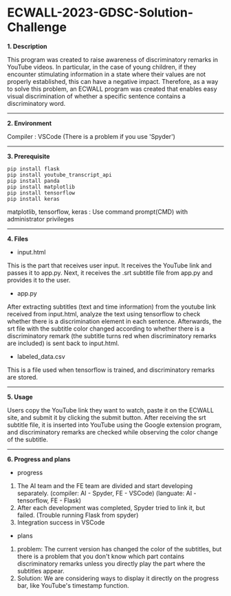 # ECWALL-2023-GDSC-Solution-Challenge

**1. Description**

This program was created to raise awareness of discriminatory remarks in YouTube videos. In particular, in the case of young children, if they encounter stimulating information in a state where their values are not properly established, this can have a negative impact. Therefore, as a way to solve this problem, an ECWALL program was created that enables easy visual discrimination of whether a specific sentence contains a discriminatory word.

* * *
**2. Environment**

 Compiler : VSCode (There is a problem if you use 'Spyder')
 
* * *
**3. Prerequisite**
```
pip install flask
pip install youtube_transcript_api
pip install panda
pip install matplotlib
pip install tensorflow
pip install keras
```
matplotlib, tensorflow, keras : Use command prompt(CMD) with administrator privileges

* * *
**4. Files**
- input.html

This is the part that receives user input. It receives the YouTube link and passes it to app.py.
Next, it receives the .srt subtitle file from app.py and provides it to the user.
- app.py

After extracting subtitles (text and time information) from the youtube link received from input.html, analyze the text using tensorflow to check whether there is a discrimination element in each sentence. Afterwards, the srt file with the subtitle color changed according to whether there is a discriminatory remark (the subtitle turns red when discriminatory remarks are included) is sent back to input.html.
- labeled_data.csv

This is a file used when tensorflow is trained, and discriminatory remarks are stored.

* * *
**5. Usage**

Users copy the YouTube link they want to watch, paste it on the ECWALL site, and submit it by clicking the submit button. After receiving the srt subtitle file, it is inserted into YouTube using the Google extension program, and discriminatory remarks are checked while observing the color change of the subtitle.

* * *
**6. Progress and plans**
- progress
1. The AI team and the FE team are divided and start developing separately.
(compiler: AI - Spyder, FE - VSCode)
(languate: AI - tensorflow, FE - Flask)
2. After each development was completed, Spyder tried to link it, but failed.
(Trouble running Flask from spyder)
3. Integration success in VSCode
- plans
1. problem: 
The current version has changed the color of the subtitles, but there is a problem that you don't know which part contains discriminatory remarks unless you directly play the part where the subtitles appear. 
2. Solution: 
We are considering ways to display it directly on the progress bar, like YouTube's timestamp function.
